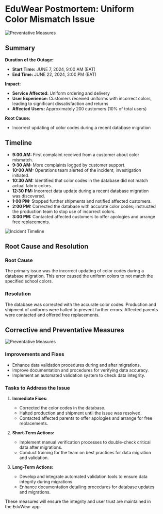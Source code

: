 # EduWear Postmortem: Uniform Color Mismatch Issue
![Preventative Measures]()
## Summary
**Duration of the Outage:**  
- **Start Time:** JUNE 7, 2024, 9:00 AM (EAT)
- **End Time:** JUNE 22, 2024, 3:00 PM (EAT)

**Impact:**  
- **Service Affected:** Uniform ordering and delivery
- **User Experience:** Customers received uniforms with incorrect colors, leading to significant dissatisfaction and returns
- **Affected Users:** Approximately 200 customers (10% of total users)

**Root Cause:**  
- Incorrect updating of color codes during a recent database migration

## Timeline
- **9:00 AM:** First complaint received from a customer about color mismatch.
- **9:30 AM:** More complaints logged by customer support.
- **10:00 AM:** Operations team alerted of the incident; investigation initiated.
- **10:30 AM:** Identified that color codes in the database did not match actual fabric colors.
- **12:30 PM:** Incorrect data update during a recent database migration was discovered.
- **1:00 PM:** Stopped further shipments and notified affected customers.
- **2:00 PM:** Corrected the database with accurate color codes; instructed the production team to stop use of incorrect colors.
- **3:00 PM:** Contacted affected customers to offer apologies and arrange free replacements.

![Incident Timeline](https://encrypted-tbn0.gstatic.com/images?q=tbn:ANd9GcTXXnO_I-Agevzs-2nFKggrpEQz_JO1xsuiAA&s)

## Root Cause and Resolution
### Root Cause
The primary issue was the incorrect updating of color codes during a database migration. This error caused the uniform colors to not match the specified school colors.

### Resolution
The database was corrected with the accurate color codes. Production and shipment of uniforms were halted to prevent further errors. Affected parents were contacted and offered free replacements.

## Corrective and Preventative Measures
![Preventative Measures](https://encrypted-tbn0.gstatic.com/images?q=tbn:ANd9GcTWkLBeBCxPQrNtsUTuDn_gsJiGxZtMqhlvZw&s)
### Improvements and Fixes
- Enhance data validation procedures during and after migrations.
- Improve documentation and procedures for verifying data accuracy.
- Implement an automated validation system to check data integrity.

### Tasks to Address the Issue
1. **Immediate Fixes:**
   - Corrected the color codes in the database.
   - Halted production and shipment until the issue was resolved.
   - Contacted affected parents to offer apologies and arrange for free replacements.

2. **Short-Term Actions:**
   - Implement manual verification processes to double-check critical data after migrations.
   - Conduct training for the team on best practices for data migration and validation.

3. **Long-Term Actions:**
   - Develop and integrate automated validation tools to ensure data integrity during migrations.
   - Enhance documentation detailing procedures for database updates and migrations.

These measures will ensure the integrity and user trust are maintained in the EduWear app.

